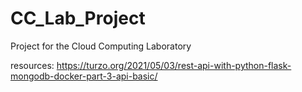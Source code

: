 # CC_Lab_Project
Project for the Cloud Computing Laboratory

resources:
https://turzo.org/2021/05/03/rest-api-with-python-flask-mongodb-docker-part-3-api-basic/